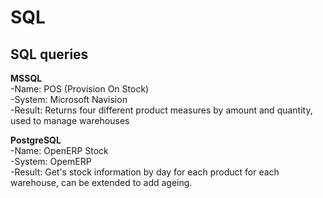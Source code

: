 # SQL
## SQL queries 

**MSSQL**  
-Name: POS (Provision On Stock)  
-System: Microsoft Navision  
-Result: Returns four different product measures by amount and quantity, used to manage warehouses

**PostgreSQL**  
-Name: OpenERP Stock  
-System: OpemERP  
-Result: Get's stock information by day for each product for each warehouse, can be extended to add ageing.
